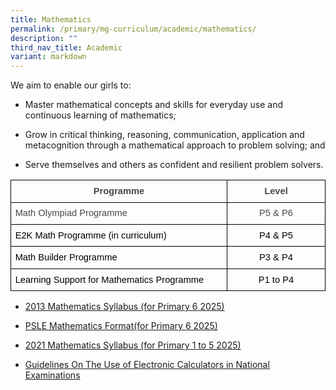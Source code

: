 ```yaml
---
title: Mathematics
permalink: /primary/mg-curriculum/academic/mathematics/
description: ""
third_nav_title: Academic
variant: markdown
---
```

We aim to enable our girls to:

*   Master mathematical concepts and skills for everyday use and continuous learning of mathematics;
    
*   Grow in critical thinking, reasoning, communication, application and metacognition through a mathematical approach to problem solving; and
    
*   Serve themselves and others as confident and resilient problem solvers.
    

<table style="border:none;border-collapse:collapse;"><colgroup><col width="431"><col width="193"></colgroup><tbody><tr style="height:24pt"><td style="border-left:solid #000000 0.55555575pt;border-right:solid #000000 0.55555575pt;border-bottom:solid #000000 0.55555575pt;border-top:solid #000000 0.55555575pt;vertical-align:top;padding:5pt 5pt 5pt 5pt;overflow:hidden;overflow-wrap:break-word;"><p style="line-height:1.44;text-align: center;margin-top:0pt;margin-bottom:0pt;" dir="ltr"><span style="font-size:11pt;font-family:Arial,sans-serif;color:#484848;background-color:transparent;font-weight:700;font-style:normal;font-variant:normal;text-decoration:none;vertical-align:baseline;white-space:pre;white-space:pre-wrap;">Programme</span></p></td><td style="border-left:solid #000000 0.55555575pt;border-right:solid #000000 0.55555575pt;border-bottom:solid #000000 0.55555575pt;border-top:solid #000000 0.55555575pt;vertical-align:top;padding:5pt 5pt 5pt 5pt;overflow:hidden;overflow-wrap:break-word;"><p style="line-height:1.44;text-align: center;margin-top:0pt;margin-bottom:0pt;" dir="ltr"><span style="font-size:11pt;font-family:Arial,sans-serif;color:#484848;background-color:transparent;font-weight:700;font-style:normal;font-variant:normal;text-decoration:none;vertical-align:baseline;white-space:pre;white-space:pre-wrap;">Level</span></p></td></tr><tr style="height:24pt"><td style="border-left:solid #000000 0.55555575pt;border-right:solid #000000 0.55555575pt;border-bottom:solid #000000 0.55555575pt;border-top:solid #000000 0.55555575pt;vertical-align:top;padding:5pt 5pt 5pt 5pt;overflow:hidden;overflow-wrap:break-word;"><p style="line-height:1.44;margin-top:0pt;margin-bottom:0pt;" dir="ltr"><span style="font-size:11pt;font-family:Arial,sans-serif;color:#484848;background-color:transparent;font-weight:400;font-style:normal;font-variant:normal;text-decoration:none;vertical-align:baseline;white-space:pre;white-space:pre-wrap;">Math Olympiad Programme&nbsp;</span></p></td><td style="border-left:solid #000000 0.55555575pt;border-right:solid #000000 0.55555575pt;border-bottom:solid #000000 0.55555575pt;border-top:solid #000000 0.55555575pt;vertical-align:top;padding:5pt 5pt 5pt 5pt;overflow:hidden;overflow-wrap:break-word;"><p style="line-height:1.44;text-align: center;margin-top:0pt;margin-bottom:0pt;" dir="ltr"><span style="font-size:11pt;font-family:Arial,sans-serif;color:#484848;background-color:transparent;font-weight:400;font-style:normal;font-variant:normal;text-decoration:none;vertical-align:baseline;white-space:pre;white-space:pre-wrap;">P5 &amp; P6</span></p></td></tr><tr style="height:24pt"><td style="border-left:solid #000000 0.55555575pt;border-right:solid #000000 0.55555575pt;border-bottom:solid #000000 0.55555575pt;border-top:solid #000000 0.55555575pt;vertical-align:top;padding:5pt 5pt 5pt 5pt;overflow:hidden;overflow-wrap:break-word;"><p style="line-height:1.44;margin-top:0pt;margin-bottom:0pt;" dir="ltr"><span style="font-size:11pt;font-family:Arial,sans-serif;color:#000000;background-color:transparent;font-weight:400;font-style:normal;font-variant:normal;text-decoration:none;vertical-align:baseline;white-space:pre;white-space:pre-wrap;">E2K Math Programme (in curriculum)</span></p></td><td style="border-left:solid #000000 0.55555575pt;border-right:solid #000000 0.55555575pt;border-bottom:solid #000000 0.55555575pt;border-top:solid #000000 0.55555575pt;vertical-align:top;padding:5pt 5pt 5pt 5pt;overflow:hidden;overflow-wrap:break-word;"><p style="line-height:1.44;text-align: center;margin-top:0pt;margin-bottom:0pt;" dir="ltr"><span style="font-size:11pt;font-family:Arial,sans-serif;color:#000000;background-color:transparent;font-weight:400;font-style:normal;font-variant:normal;text-decoration:none;vertical-align:baseline;white-space:pre;white-space:pre-wrap;">P4 &amp; P5</span></p></td></tr><tr style="height:24pt"><td style="border-left:solid #000000 0.55555575pt;border-right:solid #000000 0.55555575pt;border-bottom:solid #000000 0.55555575pt;border-top:solid #000000 0.55555575pt;vertical-align:top;padding:5pt 5pt 5pt 5pt;overflow:hidden;overflow-wrap:break-word;"><p style="line-height:1.44;margin-top:0pt;margin-bottom:0pt;" dir="ltr"><span style="font-size:11pt;font-family:Arial,sans-serif;color:#000000;background-color:transparent;font-weight:400;font-style:normal;font-variant:normal;text-decoration:none;vertical-align:baseline;white-space:pre;white-space:pre-wrap;">Math Builder Programme</span></p></td><td style="border-left:solid #000000 0.55555575pt;border-right:solid #000000 0.55555575pt;border-bottom:solid #000000 0.55555575pt;border-top:solid #000000 0.55555575pt;vertical-align:top;padding:5pt 5pt 5pt 5pt;overflow:hidden;overflow-wrap:break-word;"><p style="line-height:1.44;text-align: center;margin-top:0pt;margin-bottom:0pt;" dir="ltr"><span style="font-size:11pt;font-family:Arial,sans-serif;color:#000000;background-color:#ffffff;font-weight:400;font-style:normal;font-variant:normal;text-decoration:none;vertical-align:baseline;white-space:pre;white-space:pre-wrap;">P3 &amp; P4</span></p></td></tr><tr style="height:24pt"><td style="border-left:solid #000000 0.55555575pt;border-right:solid #000000 0.55555575pt;border-bottom:solid #000000 0.55555575pt;border-top:solid #000000 0.55555575pt;vertical-align:top;padding:5pt 5pt 5pt 5pt;overflow:hidden;overflow-wrap:break-word;"><p style="line-height:1.44;margin-top:0pt;margin-bottom:0pt;" dir="ltr"><span style="font-size:11pt;font-family:Arial,sans-serif;color:#000000;background-color:transparent;font-weight:400;font-style:normal;font-variant:normal;text-decoration:none;vertical-align:baseline;white-space:pre;white-space:pre-wrap;">Learning Support for Mathematics Programme</span></p></td><td style="border-left:solid #000000 0.55555575pt;border-right:solid #000000 0.55555575pt;border-bottom:solid #000000 0.55555575pt;border-top:solid #000000 0.55555575pt;vertical-align:top;padding:5pt 5pt 5pt 5pt;overflow:hidden;overflow-wrap:break-word;"><p style="line-height:1.44;text-align: center;margin-top:0pt;margin-bottom:0pt;" dir="ltr"><span style="font-size:11pt;font-family:Arial,sans-serif;color:#000000;background-color:transparent;font-weight:400;font-style:normal;font-variant:normal;text-decoration:none;vertical-align:baseline;white-space:pre;white-space:pre-wrap;">P1 to P4</span></p></td></tr></tbody></table>

*   [2013 Mathematics Syllabus (for Primary 6 2025)](https://www.moe.gov.sg/-/media/files/primary/mathematics_syllabus_primary_1_to_6.ashx?la=en&amp;hash=FC5D02BA026AF57A348AD419506B417F1393C968)
    
*   [PSLE Mathematics Format(for Primary 6 2025)](https://www.seab.gov.sg/docs/default-source/national-examinations/syllabus/psle/2022_psle_subject_info/0008_y22_sy.pdf) 
    
*   [2021 Mathematics Syllabus (for Primary 1 to 5 2025)](https://www.moe.gov.sg/-/media/files/primary/2021-primary-mathematics-syllabus-p1-to-p6-updated-dec-2024.pdf)
    
*   [Guidelines On The Use of Electronic Calculators in National Examinations](https://file.go.gov.sg/seab-approvedcalculators.pdf)